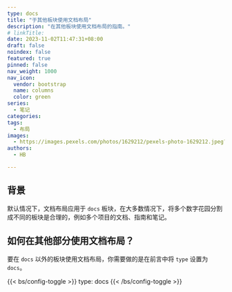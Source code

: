 ```yaml
---
type: docs
title: "于其他板块使用文档布局"
description: "在其他板块使用文档布局的指南。"
# linkTitle:
date: 2023-11-02T11:47:31+08:00
draft: false
noindex: false
featured: true
pinned: false
nav_weight: 1000
nav_icon:
  vendor: bootstrap
  name: columns
  color: green
series:
  - 笔记
categories:
tags:
  - 布局
images:
  - https://images.pexels.com/photos/1629212/pexels-photo-1629212.jpeg?auto=compress&cs=tinysrgb&w=1600
authors:
  - HB

---
```


## 背景

默认情况下，文档布局应用于 `docs` 板块，在大多数情况下，将多个数字花园分割成不同的板块是合理的，例如多个项目的文档、指南和笔记。

## 如何在其他部分使用文档布局？

要在 `docs` 以外的板块使用文档布局，你需要做的是在前言中将 `type` 设置为 `docs`。

{{< bs/config-toggle >}}
type: docs
{{< /bs/config-toggle >}}
